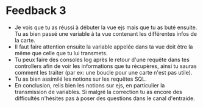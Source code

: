 # Feedback 3

- Je vois que tu as réussi à débuter la vue ejs mais que tu as buté ensuite. Tu as bien passé une variable à ta vue contenant les différentes infos de la carte. 
- Il faut faire attention ensuite la variable appelée dans ta vue doit être la même que celle que tu lui transmets. 
- Tu peux faire des consoles log après le retour d'une requête dans tes controllers afin de voir les informations que tu récupères, ainsi tu sauras comment les traiter (par ex: une boucle pour une carte n'est pas utile).
- Tu as bien assimilé les notions sur les requêtes SQL.
- En conclusion, relis bien les notions sur ejs, en particulier la transmission de variables. Si malgré la correction tu as encore des difficultés n'hésites pas à poser des questions dans le canal d'entraide.
